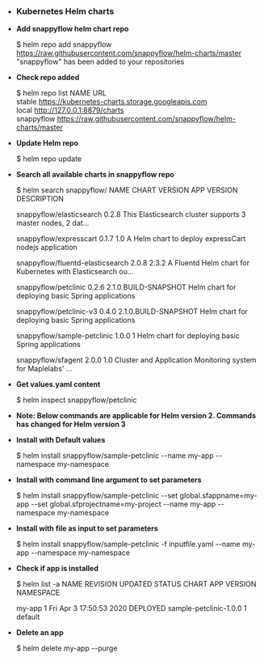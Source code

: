 -  ### Kubernetes Helm charts ###

  - **Add snappyflow helm chart repo**

	$ helm repo add snappyflow https://raw.githubusercontent.com/snappyflow/helm-charts/master
	"snappyflow" has been added to your repositories

  - **Check repo added**

	$ helm repo list
	NAME      	URL                                                            
	stable    	https://kubernetes-charts.storage.googleapis.com               
	local     	http://127.0.0.1:8879/charts                                                                                      
	snappyflow	https://raw.githubusercontent.com/snappyflow/helm-charts/master

  - **Update Helm repo**

	$ helm repo update

  - **Search all available charts in snappyflow repo**

	$ helm search snappyflow/
	NAME                            	CHART VERSION	APP VERSION         	DESCRIPTION                                                 

	snappyflow/elasticsearch        	0.2.8        	                    	This Elasticsearch cluster supports 3 master nodes, 2 dat...

	snappyflow/expresscart          	0.1.7        	1.0                 	A Helm chart to deploy expressCart nodejs application       

	snappyflow/fluentd-elasticsearch	2.0.8        	2.3.2               	A Fluentd Helm chart for Kubernetes with Elasticsearch ou...

	snappyflow/petclinic            	0.2.6        	2.1.0.BUILD-SNAPSHOT	Helm chart for deploying basic Spring applications          

	snappyflow/petclinic-v3         	0.4.0        	2.1.0.BUILD-SNAPSHOT	Helm chart for deploying basic Spring applications          

	snappyflow/sample-petclinic     	1.0.0        	1                   	Helm chart for deploying basic Spring applications          

	snappyflow/sfagent              	2.0.0        	1.0                 	Cluster and Application Monitoring system for Maplelabs' ...


  - **Get values.yaml content**

	$ helm inspect snappyflow/petclinic

  - **Note: Below commands are applicable for Helm version 2. Commands has changed for Helm version 3**

  - **Install with Default values**

	$ helm install snappyflow/sample-petclinic --name my-app --namespace my-namespace

  - **Install with command line argument to set parameters**

	$ helm install snappyflow/sample-petclinic --set global.sfappname=my-app --set global.sfprojectname=my-project --name my-app --namespace my-namespace

  - **Install with file as input to set parameters**

	$ helm install snappyflow/sample-petclinic -f inputfile.yaml --name my-app --namespace my-namespace

  - **Check if app is installed**

	$ helm list -a
	NAME     	REVISION	UPDATED                 	STATUS  	CHART              	APP VERSION         	NAMESPACE 

	my-app	    1       	Fri Apr  3 17:50:53 2020	DEPLOYED	sample-petclinic-1.0.0	1          	default  


  - **Delete an app**

	$ helm delete my-app --purge





